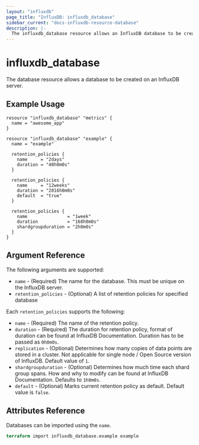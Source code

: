 ```yaml
---
layout: "influxdb"
page_title: "InfluxDB: influxdb_database"
sidebar_current: "docs-influxdb-resource-database"
description: |-
  The influxdb_database resource allows an InfluxDB database to be created.
---
```


# influxdb\_database

The database resource allows a database to be created on an InfluxDB server.

## Example Usage

```hcl
resource "influxdb_database" "metrics" {
  name = "awesome_app"
}

resource "influxdb_database" "example" {
  name = "example"

  retention_policies {
    name     = "2days"
    duration = "48h0m0s"
  }

  retention_policies {
    name     = "12weeks"
    duration = "2016h0m0s"
    default  = "true"
  }
 
  retention_policies {
    name               = "1week"
    duration           = "168h0m0s"
    shardgroupduration = "2h0m0s"
  }
}
```

## Argument Reference

The following arguments are supported:

* `name` - (Required) The name for the database. This must be unique on the
  InfluxDB server.
* `retention_policies` - (Optional) A list of retention policies for specified database

Each `retention_policies` supports the following:

* `name` - (Required) The name of the retention policy.
* `duration` - (Required) The duration for retention policy, format of duration can be found at InfluxDB Documentation. Duration has to be passed as `0h0m0s`.
* `replication` - (Optional) Determines how many copies of data points are stored in a cluster. Not applicable for single node / Open Source version of InfluxDB. Default value of `1`.
* `shardgroupduration` - (Optional) Determines how much time each shard group spans. How and why to modify can be found at InfluxDB Documentation. Defaults to `1h0m0s`.
* `default` - (Optional) Marks current retention policy as default. Default value is `false`.

## Attributes Reference

Databases can be imported using the `name`.

```terraform
terraform import influxdb_database.example example
```
